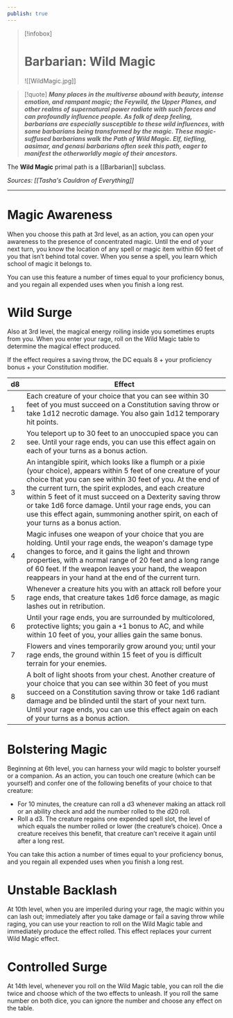 ```yaml
---
publish: true
---
```

> [!infobox]
> # Barbarian: Wild Magic
> ![[WildMagic.jpg]]

> [!quote]
> **_Many places in the multiverse abound with beauty, intense emotion, and rampant magic; the Feywild, the Upper Planes, and other realms of supernatural power radiate with such forces and can profoundly influence people. As folk of deep feeling, barbarians are especially susceptible to these wild influences, with some barbarians being transformed by the magic. These magic-suffused barbarians walk the Path of Wild Magic. Elf, tiefling, aasimar, and genasi barbarians often seek this path, eager to manifest the otherworldly magic of their ancestors._**

The **Wild Magic** primal path is a [[Barbarian]] subclass.

*Sources: [[Tasha's Cauldron of Everything]]*
***
# Magic Awareness
When you choose this path at 3rd level, as an action, you can open your awareness to the presence of concentrated magic. Until the end of your next turn, you know the location of any spell or magic item within 60 feet of you that isn’t behind total cover. When you sense a spell, you learn which school of magic it belongs to.

You can use this feature a number of times equal to your proficiency bonus, and you regain all expended uses when you finish a long rest.
# Wild Surge
Also at 3rd level, the magical energy roiling inside you sometimes erupts from you. When you enter your rage, roll on the Wild Magic table to determine the magical effect produced.

If the effect requires a saving throw, the DC equals 8 + your proficiency bonus + your Constitution modifier.

| d8  | Effect                                                                                                                                                                                                                                                                                                                                                                                                                                                       |
| --- | ------------------------------------------------------------------------------------------------------------------------------------------------------------------------------------------------------------------------------------------------------------------------------------------------------------------------------------------------------------------------------------------------------------------------------------------------------------ |
| 1   | Each creature of your choice that you can see within 30 feet of you must succeed on a Constitution saving throw or take 1d12 necrotic damage. You also gain 1d12 temporary hit points.                                                                                                                                                                                                                                                                       |
| 2   | You teleport up to 30 feet to an unoccupied space you can see. Until your rage ends, you can use this effect again on each of your turns as a bonus action.                                                                                                                                                                                                                                                                                                  |
| 3   | An intangible spirit, which looks like a flumph or a pixie (your choice), appears within 5 feet of one creature of your choice that you can see within 30 feet of you. At the end of the current turn, the spirit explodes, and each creature within 5 feet of it must succeed on a Dexterity saving throw or take 1d6 force damage. Until your rage ends, you can use this effect again, summoning another spirit, on each of your turns as a bonus action. |
| 4   | Magic infuses one weapon of your choice that you are holding. Until your rage ends, the weapon's damage type changes to force, and it gains the light and thrown properties, with a normal range of 20 feet and a long range of 60 feet. If the weapon leaves your hand, the weapon reappears in your hand at the end of the current turn.                                                                                                                   |
| 5   | Whenever a creature hits you with an attack roll before your rage ends, that creature takes 1d6 force damage, as magic lashes out in retribution.                                                                                                                                                                                                                                                                                                            |
| 6   | Until your rage ends, you are surrounded by multicolored, protective lights; you gain a +1 bonus to AC, and while within 10 feet of you, your allies gain the same bonus.                                                                                                                                                                                                                                                                                    |
| 7   | Flowers and vines temporarily grow around you; until your rage ends, the ground within 15 feet of you is difficult terrain for your enemies.                                                                                                                                                                                                                                                                                                                 |
| 8   | A bolt of light shoots from your chest. Another creature of your choice that you can see within 30 feet of you must succeed on a Constitution saving throw or take 1d6 radiant damage and be blinded until the start of your next turn. Until your rage ends, you can use this effect again on each of your turns as a bonus action.                                                                                                                         |
# Bolstering Magic
Beginning at 6th level, you can harness your wild magic to bolster yourself or a companion. As an action, you can touch one creature (which can be yourself) and confer one of the following benefits of your choice to that creature:
- For 10 minutes, the creature can roll a d3 whenever making an attack roll or an ability check and add the number rolled to the d20 roll.
- Roll a d3. The creature regains one expended spell slot, the level of which equals the number rolled or lower (the creature’s choice). Once a creature receives this benefit, that creature can’t receive it again until after a long rest.

You can take this action a number of times equal to your proficiency bonus, and you regain all expended uses when you finish a long rest.
# Unstable Backlash
At 10th level, when you are imperiled during your rage, the magic within you can lash out; immediately after you take damage or fail a saving throw while raging, you can use your reaction to roll on the Wild Magic table and immediately produce the effect rolled. This effect replaces your current Wild Magic effect.
# Controlled Surge
At 14th level, whenever you roll on the Wild Magic table, you can roll the die twice and choose which of the two effects to unleash. If you roll the same number on both dice, you can ignore the number and choose any effect on the table.